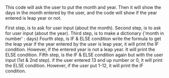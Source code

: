 This code will ask the user to put the month and year. Then it will show the days in the month entered by the user, and the code will show if the year entered is leap year or not.

First step, is to ask for user input (about the month).
Second step, is to ask for user input (about the year).
Third step, is to make a dictionary {'month in number' : days}
Fourth step, is IF & ELSE condition write the formula to get the leap year
if the year entered by the user is leap year, it will print the IF condition. However, if the entered year is not a leap year. It will print the ELSE condition.
Fifth step, is the IF & ELSE condition again but with the user input (1st & 2nd step).
if the user entered 13 and up number or 0, it will print the ELSE condition. However, if the user put 1-12, it will print the IF condition.
